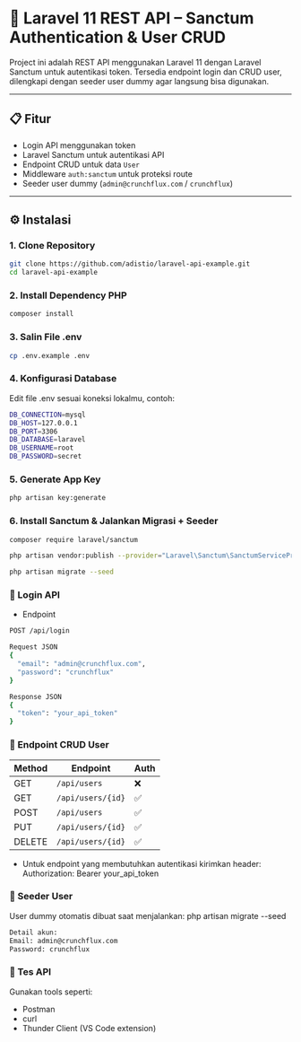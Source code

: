 # 🚀 Laravel 11 REST API – Sanctum Authentication & User CRUD

Project ini adalah REST API menggunakan Laravel 11 dengan Laravel Sanctum untuk autentikasi token. Tersedia endpoint login dan CRUD user, dilengkapi dengan seeder user dummy agar langsung bisa digunakan.

---

## 📋 Fitur

- Login API menggunakan token
- Laravel Sanctum untuk autentikasi API
- Endpoint CRUD untuk data `User`
- Middleware `auth:sanctum` untuk proteksi route
- Seeder user dummy (`admin@crunchflux.com` / `crunchflux`)

---

## ⚙️ Instalasi

### 1. Clone Repository

```bash
git clone https://github.com/adistio/laravel-api-example.git
cd laravel-api-example
```

### 2. Install Dependency PHP

```bash
composer install
```

### 3. Salin File .env
```bash
cp .env.example .env
```

### 4. Konfigurasi Database
Edit file .env sesuai koneksi lokalmu, contoh:

```bash
DB_CONNECTION=mysql
DB_HOST=127.0.0.1
DB_PORT=3306
DB_DATABASE=laravel
DB_USERNAME=root
DB_PASSWORD=secret
```

### 5. Generate App Key
```bash
php artisan key:generate
```

### 6. Install Sanctum & Jalankan Migrasi + Seeder
```bash
composer require laravel/sanctum
```

```bash
php artisan vendor:publish --provider="Laravel\Sanctum\SanctumServiceProvider"
```

```bash
php artisan migrate --seed
```

### 🔐 Login API
- Endpoint

```bash
POST /api/login
```

```bash
Request JSON
{
  "email": "admin@crunchflux.com",
  "password": "crunchflux"
}
```

```bash
Response JSON
{
  "token": "your_api_token"
}
```

### 📡 Endpoint CRUD User
| Method | Endpoint          | Auth |
| ------ | ----------------- | ---- |
| GET    | `/api/users`      | ❌    |
| GET    | `/api/users/{id}` | ✅    |
| POST   | `/api/users`      | ✅    |
| PUT    | `/api/users/{id}` | ✅    |
| DELETE | `/api/users/{id}` | ✅    |

- Untuk endpoint yang membutuhkan autentikasi kirimkan header:
Authorization: Bearer your_api_token

### 👤 Seeder User
User dummy otomatis dibuat saat menjalankan:
php artisan migrate --seed

```bash
Detail akun:
Email: admin@crunchflux.com
Password: crunchflux
```

### 🧪 Tes API
Gunakan tools seperti:
- Postman
- curl
- Thunder Client (VS Code extension)

